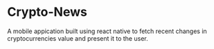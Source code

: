 # Crypto-News
A mobile appication built using react native to fetch recent changes in cryptocurrencies value and present it to the user.
